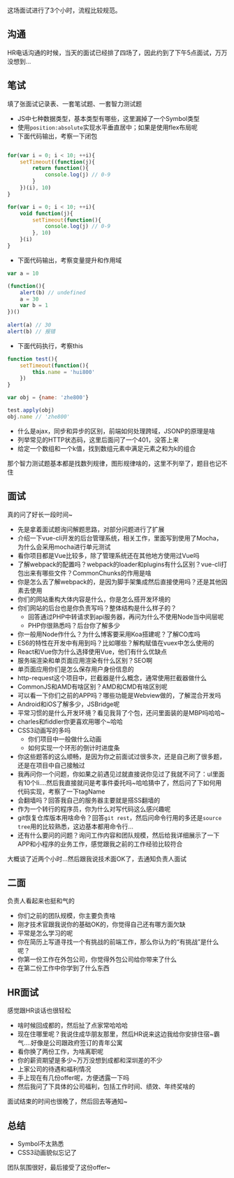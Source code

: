 
这场面试进行了3个小时，流程比较规范。

## 沟通
HR电话沟通的时候，当天的面试已经排了四场了，因此约到了下午5点面试，万万没想到...

## 笔试
填了张面试记录表、一套笔试题、一套智力测试题
* JS中七种数据类型，基本类型有哪些，这里漏掉了一个Symbol类型
* 使用`position:absolute`实现水平垂直居中；如果是使用flex布局呢
* 下面代码输出，考察一下闭包
```js

for(var i = 0; i < 10; ++i){
    setTimeout((function(j){
        return function(){
            console.log(j) // 0-9
        }
    })(i), 10)
}

for(var i = 0; i < 10; ++i){
    void function(j){
        setTimeout(function(){
            console.log(j) // 0-9
        }, 10)
    }(i)
}
```
* 下面代码输出，考察变量提升和作用域
```js
var a = 10 

(function(){
    alert(b) // undefined
    a = 30
    var b = 1
})()
 
alert(a) // 30
alert(b) // 报错
```
* 下面代码执行，考察this
```js
function test(){
    setTimeout(function(){
        this.name = 'hui800'
    })
}

var obj = {name: 'zhe800'}

test.apply(obj)
obj.name // 'zhe800'
```
* 什么是ajax，同步和异步的区别，前端如何处理跨域，JSONP的原理是啥
* 列举常见的HTTP状态码，这里后面问了一个401，没答上来
* 给定一个数组和一个k值，找到数组元素中满足元素之和为k的组合

那个智力测试题基本都是找数列规律，图形规律啥的，这里不列举了，题目也记不住

## 面试
真的问了好长一段时间~
* 先是拿着面试题询问解题思路，对部分问题进行了扩展
* 介绍一下vue-cli开发的后台管理系统，相关工作，里面写到使用了Mocha，为什么会采用mocha进行单元测试
* 看你项目都是Vue比较多，除了管理系统还在其他地方使用过Vue吗
* 了解webpack的配置吗？webpack的loader和plugins有什么区别？vue-cli打包出来有哪些文件？CommonChunks的作用是啥
* 你是怎么去了解webpack的，是因为脚手架集成然后直接使用吗？还是其他因素去使用
* 你们的网站重构大体内容是什么，你是怎么搭开发环境的
* 你们网站的后台也是你负责写吗？整体结构是什么样子的？
    * 回答通过PHP中转请求到api服务器，再问为什么不使用Node当中间层呢
    * PHP你很熟悉吗？后台你了解多少
* 你一般用Node作什么？为什么博客要采用Koa搭建呢？了解CO库吗
* ES6的特性在开发中有用到吗？比如哪些？解构赋值在vuex中怎么使用的
* React和Vue你为什么选择使用Vue，他们有什么优缺点
* 服务端渲染和单页面应用渲染有什么区别？SEO啊
* 单页面应用你们是怎么保存用户身份信息的
* http-request这个项目中，拦截器是什么概念，通常使用拦截器做什么
* CommonJS和AMD有啥区别？AMD和CMD有啥区别呢
* 可以看一下你们之前的APP吗？哪些功能是Webview做的，了解混合开发吗
* Android和iOS了解多少，JSBridge呢
* 平常习惯的是什么开发环境？看见我背了个包，还问里面装的是MBP吗哈哈~
* charles和fiddler你更喜欢用哪个~哈哈
* CSS3动画写的多吗
    * 你们项目中一般做什么动画 
    * 如何实现一个环形的倒计时进度条
* 你这些题答的这么顺畅，是因为你之前面试过很多次，还是自己刷了很多题，还是在项目中自己接触过
* 我再问你一个问题，你如果之前遇见过就直接说你见过了我就不问了：ul里面有10个li....然后我直接就问是考事件委托吗~哈哈猜中了，然后问了下如何用代码实现，考察了一下tagName
* 会翻墙吗？回答我自己的服务器主要就是搭SS翻墙的
* 作为一个转行的程序员，你为什么对写代码这么感兴趣呢
* git恢复仓库版本用啥命令？回答`git rest`，然后问命令行用的多还是`source tree`用的比较熟悉，这边基本都用命令行...
* 还有什么要问的问题？询问工作内容和团队规模，然后给我详细展示了一下APP和小程序的业务工作，感觉跟我之前的工作经验比较符合

大概谈了近两个小时...然后跟我说技术面OK了，去通知负责人面试

## 二面
负责人看起来也挺和气的
* 你们之前的团队规模，你主要负责啥
* 刚才技术官跟我说你的基础OK的，你觉得自己还有哪方面欠缺
* 平常是怎么学习的呢
* 你在简历上写道寻找一个有挑战的前端工作，那么你认为的“有挑战”是什么呢？
* 你第一份工作在外包公司，你觉得外包公司给你带来了什么
* 在第二份工作中你学到了什么东西


## HR面试
感觉跟HR谈话也很轻松
* 啥时候回成都的，然后扯了点家常哈哈哈
* 现在住哪里呢？我说住成华朋友那里，然后HR说来这边我给你安排住宿~霸气....好像是公司跟政府签订的青年公寓
* 看你换了两份工作，为啥离职呢
* 你的薪资期望是多少~万万没想到成都和深圳差的不少
* 上家公司的待遇和福利情况
* 手上现在有几份offer呢，方便透露一下吗
* 然后我问了下具体的公司福利，包括工作时间、绩效、年终奖啥的


面试结束的时间也很晚了，然后回去等通知~

## 总结

* Symbol不太熟悉
* CSS3动画貌似忘记了

团队氛围很好，最后接受了这份offer~
